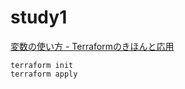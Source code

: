 # study1

[変数の使い方 - Terraformのきほんと応用](https://zenn.dev/sway/articles/terraform_biginner_varliable)

```
terraform init
terraform apply
```